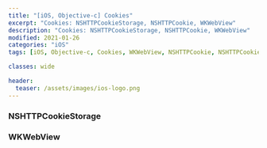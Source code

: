 ```yaml
---
title: "[iOS, Objective-c] Cookies"
excerpt: "Cookies: NSHTTPCookieStorage, NSHTTPCookie, WKWebView"
description: "Cookies: NSHTTPCookieStorage, NSHTTPCookie, WKWebView"
modified: 2021-01-26
categories: "iOS"
tags: [iOS, Objective-c, Cookies, WKWebView, NSHTTPCookie, NSHTTPCookieStorage]

classes: wide

header:
  teaser: /assets/images/ios-logo.png
---
```


### NSHTTPCookieStorage

<script src="https://gist.github.com/tigi44/6c136f3a6db079eebce252ac22b0b753.js"></script>

### WKWebView

<script src="https://gist.github.com/tigi44/9957190bd326b6e3e8608c34e37810fa.js"></script>
